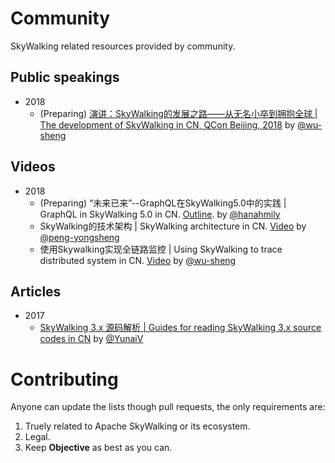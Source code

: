 # Community
SkyWalking related resources provided by community.

## Public speakings
- 2018
  * (Preparing) [演讲：SkyWalking的发展之路——从无名小卒到拥抱全球 | The development of SkyWalking in CN, QCon Beijing, 2018](https://2018.qconbeijing.com/presentation/445) by [@wu-sheng](https://github.com/wu-sheng)

## Videos
- 2018
  * (Preparing) “未来已来”--GraphQL在SkyWalking5.0中的实践 | GraphQL in SkyWalking 5.0 in CN. [Outline](/vidoes/1.GraphQL-in-SkyWalking.md). by [@hanahmily](https://github.com/hanahmily)
  * SkyWalking的技术架构 | SkyWalking architecture in CN. [Video](http://www.itdks.com/dakalive/detail/9913) by [@peng-yongsheng](https://github.com/peng-yongsheng)
  * 使用Skywalking实现全链路监控 | Using SkyWalking to trace distributed system in CN. [Video](http://www.itdks.com/dakalive/detail/6179) by [@wu-sheng](https://github.com/wu-sheng)

## Articles
- 2017
  * [SkyWalking 3.x 源码解析 | Guides for reading SkyWalking 3.x source codes in CN](http://www.iocoder.cn/categories/SkyWalking/) by [@YunaiV](https://github.com/YunaiV)

# Contributing
Anyone can update the lists though pull requests, the only requirements are: 
1. Truely related to Apache SkyWalking or its ecosystem.
1. Legal.
1. Keep **Objective** as best as you can.
